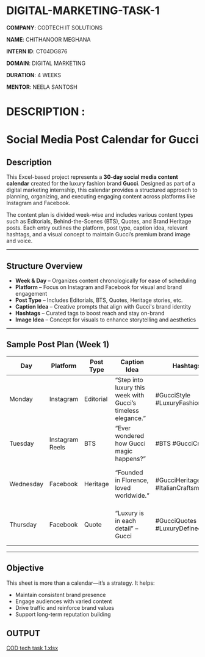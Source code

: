 # DIGITAL-MARKETING-TASK-1

**COMPANY**: CODTECH IT SOLUTIONS

**NAME**: CHITHANOOR MEGHANA

**INTERN ID**: CT04DG876

**DOMAIN**: DIGITAL MARKETING

**DURATION**: 4 WEEKS

**MENTOR**: NEELA SANTOSH

# DESCRIPTION :

#  Social Media Post Calendar for Gucci

##  Description

This Excel-based project represents a **30-day social media content calendar** created for the luxury fashion brand **Gucci**. Designed as part of a digital marketing internship, this calendar provides a structured approach to planning, organizing, and executing engaging content across platforms like Instagram and Facebook.

The content plan is divided week-wise and includes various content types such as Editorials, Behind-the-Scenes (BTS), Quotes, and Brand Heritage posts. Each entry outlines the platform, post type, caption idea, relevant hashtags, and a visual concept to maintain Gucci’s premium brand image and voice.

---

##  Structure Overview

- **Week & Day** – Organizes content chronologically for ease of scheduling
- **Platform** – Focus on Instagram and Facebook for visual and brand engagement
- **Post Type** – Includes Editorials, BTS, Quotes, Heritage stories, etc.
- **Caption Idea** – Creative prompts that align with Gucci's brand identity
- **Hashtags** – Curated tags to boost reach and stay on-brand
- **Image Idea** – Concept for visuals to enhance storytelling and aesthetics

---

##  Sample Post Plan (Week 1)

| Day       | Platform        | Post Type           | Caption Idea                                       | Hashtags                              | Image Idea                                |
|-----------|-----------------|---------------------|---------------------------------------------------|----------------------------------------|--------------------------------------------|
| Monday    | Instagram        | Editorial            | “Step into luxury this week with Gucci’s timeless elegance.” | #GucciStyle #LuxuryFashion            | Model wearing Gucci on a muted backdrop    |
| Tuesday   | Instagram Reels  | BTS                  | “Ever wondered how Gucci magic happens?”          | #BTS #GucciCreative                    | Reel of campaign photo shoot               |
| Wednesday | Facebook         | Heritage             | “Founded in Florence, loved worldwide.”           | #GucciHeritage #ItalianCraftsmanship  | Vintage photo of early Gucci store         |
| Thursday  | Facebook         | Quote                | “Luxury is in each detail” – Gucci                | #GucciQuotes #LuxuryDefined           | Minimalist graphic with branded font       |

---

##  Objective

This sheet is more than a calendar—it’s a strategy. It helps:
- Maintain consistent brand presence
- Engage audiences with varied content
- Drive traffic and reinforce brand values
- Support long-term reputation building

## OUTPUT

[COD tech task 1.xlsx](https://github.com/user-attachments/files/20907618/COD.tech.task.1.xlsx)

